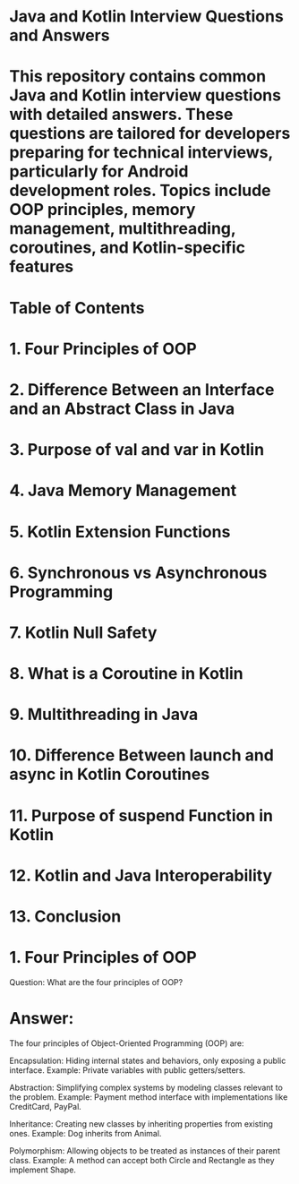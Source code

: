#             Java and Kotlin Interview Questions and Answers
# This repository contains common Java and Kotlin interview questions with detailed answers. These questions are tailored for developers preparing for technical interviews, particularly for Android development roles. Topics include OOP principles, memory management, multithreading, coroutines, and Kotlin-specific features

 # Table of Contents 
# 1.  Four Principles of OOP
# 2.  Difference Between an Interface and an Abstract Class in Java
# 3.  Purpose of val and var in Kotlin
# 4.  Java Memory Management
# 5.  Kotlin Extension Functions
# 6.  Synchronous vs Asynchronous Programming
# 7.  Kotlin Null Safety
# 8.  What is a Coroutine in Kotlin
# 9.  Multithreading in Java
# 10.  Difference Between launch and async in Kotlin Coroutines
# 11.  Purpose of suspend Function in Kotlin
# 12.  Kotlin and Java Interoperability
# 13.  Conclusion

# 1. Four Principles of OOP
Question: What are the four principles of OOP?
# Answer:

The four principles of Object-Oriented Programming (OOP) are:

Encapsulation: Hiding internal states and behaviors, only exposing a public interface.
Example: Private variables with public getters/setters.

Abstraction: Simplifying complex systems by modeling classes relevant to the problem.
Example: Payment method interface with implementations like CreditCard, PayPal.

Inheritance: Creating new classes by inheriting properties from existing ones.
Example: Dog inherits from Animal.

Polymorphism: Allowing objects to be treated as instances of their parent class.
Example: A method can accept both Circle and Rectangle as they implement Shape.

